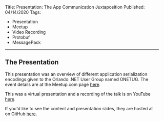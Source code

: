 Title: Presentation: The App Communication Juxtaposition
Published: 04/14/2020
Tags:
- Presentation
- Meetup
- Video Recording
- Protobuf
- MessagePack
---

## The Presentation

This presentation was an overview of different application serialization encodings given to the Orlando .NET User Group named ONETUG. The event details are at the Meetup.com page <a href="https://www.meetup.com/onetug/events/269864249/">here</a>.

This was a virtual presentation and a recording of the talk is on YouTube <a href="https://www.youtube.com/watch?v=GkxzL-X5AtE">here</a>.

If you'd like to see the content and presentation slides, they are hosted at on GitHub <a href="https://github.com/ProgrammerAl/Presentations-2020/tree/master/2020-04-14%20ONETUG%20App%20Communication%20Juxtaposition">here</a>.

